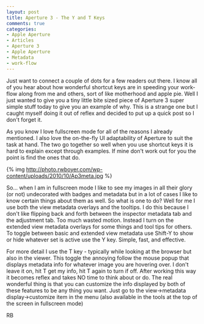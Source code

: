 ```yaml
---
layout: post
title: Aperture 3 - The Y and T Keys
comments: true
categories:
- Apple Aperture
- Articles
- Aperture 3
- Apple Aperture
- Metadata
- work-flow
---
```

Just want to connect a couple of dots for a few readers out there. I know all of you hear about how wonderful shortcut keys are in speeding your work-flow along from me and others, sort of like motherhood and apple pie. Well I just wanted to give you a tiny little bite sized piece of Aperture 3 super simple stuff today to give you an example of why. This is a strange one but I caught myself doing it out of reflex and decided to put up a quick post so I don't forget it.

As you know I love fullscreen mode for all of the reasons I already mentioned. I also love the on-the-fly UI adaptability of Aperture to suit the task at hand. The two go together so well when you use shortcut keys it is hard to explain except through examples. If mine don't work out for you the point is find the ones that do.

{% img http://photo.rwboyer.com/wp-content/uploads/2010/10/Ap3meta.jpg %}

So... when I am in fullscreen mode I like to see my images in all their glory (or not) undecorated with badges and metadata but in a lot of cases I like to know certain things about them as well. So what is one to do? Well for me I use both the view metadata overlays and the tooltips. I do this because I don't like flipping back and forth between the inspector metadata tab and the adjustment tab. Too much wasted motion. Instead I turn on the extended view metadata overlays for some things and tool tips for others. To toggle between basic and extended view metadata use Shift-Y to show or hide whatever set is active use the Y key. Simple, fast, and effective.

For more detail I use the T key - typically while looking at the browser but also in the viewer. This toggle the annoying follow the mouse popup that displays metadata info for whatever image you are hovering over. I don't leave it on, hit T get my info, hit T again to turn if off. After working this way it becomes reflex and takes NO time to think about or do. The real wonderful thing is that you can customize the info displayed by both of these features to be any thing you want. Just go to the view-&gt;metadata display-&gt;customize item in the menu (also available in the tools at the top of the screen in fullscreen mode)

RB